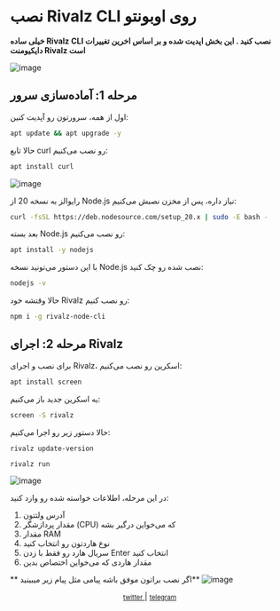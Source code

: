 # نصب Rivalz CLI روی اوبونتو
**خیلی ساده Rivalz CLI نصب کنید . این بخش اپدیت شده و بر اساس اخرین تغییرات دایکیومنت Rivalz است**

![image](https://github.com/xONEIROS/Rivalz-CLI/assets/174752031/fa384f7d-3fcc-45a0-b940-c75ffa70c089)



## مرحله 1: آماده‌سازی سرور

اول از همه، سرورتون رو آپدیت کنین:

```bash
apt update && apt upgrade -y
```

حالا تابع curl رو نصب می‌کنیم:

```bash
apt install curl
```
![image](https://github.com/xONEIROS/Rivalz-CLI/assets/174752031/5156f5b3-e96d-417a-ae82-08e0346f9e9f)

رایوالز به نسخه 20 از Node.js نیاز داره، پس از مخزن نصبش می‌کنیم:

```bash
curl -fsSL https://deb.nodesource.com/setup_20.x | sudo -E bash -
```

بعد بسته Node.js رو نصب می‌کنیم:

```bash
apt install -y nodejs
```

با این دستور می‌تونید نسخه Node.js نصب شده رو چک کنید:

```bash
nodejs -v
```

حالا وقتشه خود Rivalz رو نصب کنیم:

```bash
npm i -g rivalz-node-cli
```

## مرحله 2: اجرای Rivalz

برای نصب و اجرای Rivalz، اسکرین رو نصب می‌کنیم:

```bash
apt install screen
```

یه اسکرین جدید باز می‌کنیم:

```bash
screen -S rivalz
```

حالا دستور زیر رو اجرا می‌کنیم:
```
rivalz update-version
```
```bash
rivalz run
```
![image](https://github.com/xONEIROS/Rivalz-CLI/assets/174752031/c9de2510-ab6e-4e6f-81a5-0072cb788131)


در این مرحله، اطلاعات خواسته شده رو وارد کنید:
1. آدرس ولتتون
2. مقدار پردازشگر (CPU) که می‌خواین درگیر بشه
3. مقدار RAM
4. نوع هاردتون رو انتخاب کنید
5. سریال هارد رو فقط با زدن Enter انتخاب کنید
6. مقدار هاردی که می‌خواین اختصاص بدین

** اگر نصب براتون موفق باشه پیامی مثل پیام زیر میبینید**
![image](https://github.com/xONEIROS/Rivalz-CLI/assets/174752031/6475bd17-c4e3-415c-99bb-9e3f609029e3)


<div align="center">
    <p>
        <a href="Https://x.com/0xOneiros">
            <small>twitter</small>  
        </a>
        | 
        <a href="Https://t.me/xOneiros">
            <small>telegram</small>  
        </a>
    </p>
</div>
